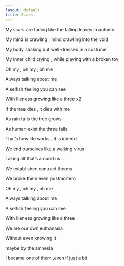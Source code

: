 ```yaml
---
layout: default
title: Scars
---
```



My scars are fading like the falling leaves in autumn

My mind is crawling , mind crawling into the void

My body shaking but well-dressed in a costume

My inner child crying , while playing with a broken toy

Oh my , oh my , oh me

Always talking about me

A selfish feeling you can see

With Illeness growing like a three x2

If the tree dies , it dies with me

As rain falls the tree grows

As human exist the three falls

That’s how life works , it is indeed

We end ourselves like a walking virus

Taking all that’s around us

We established contract therms

We broke them even postmortem

Oh my , oh my , oh me

Always talking about me

A selfish feeling you can see

With Illeness growing like a three

We are our own euthanasia

Without even knowing it

maybe by the amnesia

I became one of them ,even if just a bit

